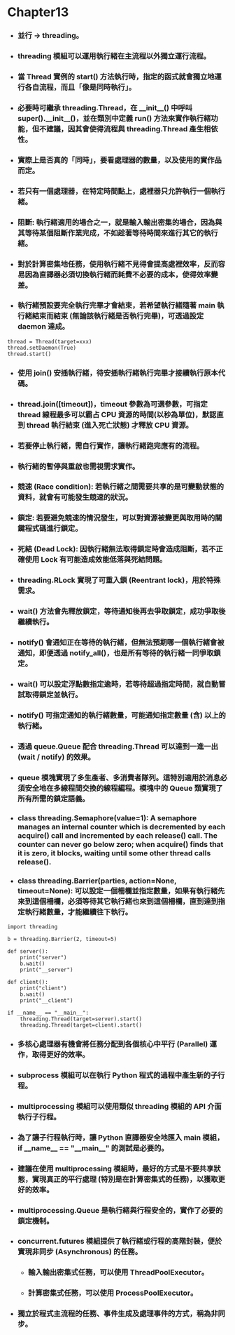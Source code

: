 Chapter13
=====
* ### 並行 -> threading。
* ### threading 模組可以運用執行緒在主流程以外獨立運行流程。
* ### 當 Thread 實例的 start() 方法執行時，指定的函式就會獨立地運行各自流程，而且「像是同時執行」。
* ### 必要時可繼承 threading.Thread，在 \_\_init\_\_() 中呼叫 super().\_\_init\_\_()，並在類別中定義 run() 方法來實作執行緒功能，但不建議，因其會使得流程與 threading.Thread 產生相依性。
* ### 實際上是否真的「同時」，要看處理器的數量，以及使用的實作品而定。
* ### 若只有一個處理器，在特定時間點上，處裡器只允許執行一個執行緒。
* ### 阻斷: 執行緒適用的場合之一，就是輸入輸出密集的場合，因為與其等待某個阻斷作業完成，不如趁著等待時間來進行其它的執行緒。
* ### 對於計算密集地任務，使用執行緒不見得會提高處裡效率，反而容易因為直譯器必須切換執行緒而耗費不必要的成本，使得效率變差。
* ### 執行緒預設要完全執行完畢才會結束，若希望執行緒隨著 main 執行緒結束而結束 (無論該執行緒是否執行完畢)，可透過設定 daemon 達成。
```
thread = Thread(target=xxx) 
thread.setDaemon(True)	
thread.start()
```
* ### 使用 join() 安插執行緒，待安插執行緒執行完畢才接續執行原本代碼。
* ### thread.join([timeout])，timeout 參數為可選參數，可指定 thread 線程最多可以霸占 CPU 資源的時間(以秒為單位)，默認直到 thread 執行結束 (進入死亡狀態) 才釋放 CPU 資源。
* ### 若要停止執行緒，需自行實作，讓執行緒跑完應有的流程。
* ### 執行緒的暫停與重啟也需視需求實作。
* ### 競速 (Race condition): 若執行緒之間需要共享的是可變動狀態的資料，就會有可能發生競速的狀況。
* ### 鎖定: 若要避免競速的情況發生，可以對資源被變更與取用時的關鍵程式碼進行鎖定。
* ### 死結 (Dead Lock): 因執行緒無法取得鎖定時會造成阻斷，若不正確使用 Lock 有可能造成效能低落與死結問題。
* ### threading.RLock 實現了可重入鎖 (Reentrant lock)，用於特殊需求。
* ### wait() 方法會先釋放鎖定，等待通知後再去爭取鎖定，成功爭取後繼續執行。
* ### notify() 會通知正在等待的執行緒，但無法預期哪一個執行緒會被通知，即便透過 notify_all()，也是所有等待的執行緒一同爭取鎖定。
* ### wait() 可以設定浮點數指定逾時，若等待超過指定時間，就自動嘗試取得鎖定並執行。
* ### notify() 可指定通知的執行緒數量，可能通知指定數量 (含) 以上的執行緒。
* ### 透過 queue.Queue 配合 threading.Thread 可以達到一進一出 (wait / notify) 的效果。
* ### queue 模塊實現了多生產者、多消費者隊列。這特別適用於消息必須安全地在多線程間交換的線程編程。模塊中的 Queue 類實現了所有所需的鎖定語義。
* ### class threading.Semaphore(value=1): A semaphore manages an internal counter which is decremented by each acquire() call and incremented by each release() call. The counter can never go below zero; when acquire() finds that it is zero, it blocks, waiting until some other thread calls release().
* ### class threading.Barrier(parties, action=None, timeout=None): 可以設定一個柵欄並指定數量，如果有執行緒先來到這個柵欄，必須等待其它執行緒也來到這個柵欄，直到達到指定執行緒數量，才能繼續往下執行。
```
import threading

b = threading.Barrier(2, timeout=5)

def server():
    print("server")
    b.wait()
    print("__server")

def client():
    print("client")
    b.wait()
    print("__client")

if __name__ == "__main__":
    threading.Thread(target=server).start()
    threading.Thread(target=client).start()
```
* ### 多核心處理器有機會將任務分配到各個核心中平行 (Parallel) 運作，取得更好的效率。
* ### subprocess 模組可以在執行 Python 程式的過程中產生新的子行程。
* ### multiprocessing 模組可以使用類似 threading 模組的 API 介面執行子行程。
* ### 為了讓子行程執行時，讓 Python 直譯器安全地匯入 main 模組，if \_\_name\_\_ == "\_\_main\_\_" 的測試是必要的。
* ### 建議在使用 multiprocessing 模組時，最好的方式是不要共享狀態，實現真正的平行處理 (特別是在計算密集式的任務)，以獲取更好的效率。
* ### multiprocessing.Queue 是執行緒與行程安全的，實作了必要的鎖定機制。
* ### concurrent.futures 模組提供了執行緒或行程的高階封裝，便於實現非同步 (Asynchronous) 的任務。
    * ### 輸入輸出密集式任務，可以使用 ThreadPoolExecutor。
    * ### 計算密集式任務，可以使用 ProcessPoolExecutor。
* ### 獨立於程式主流程的任務、事件生成及處理事件的方式，稱為非同步。
